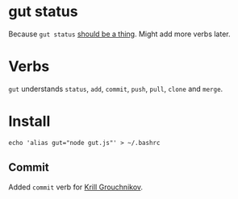 gut status
==========

Because `gut status` [should be a thing](https://twitter.com/cyclopslabs/status/387993993831022592). Might add more verbs later.

# Verbs
`gut` understands `status`, `add`, `commit`, `push`, `pull`, `clone` and `merge`.

# Install
`echo 'alias gut="node gut.js"' > ~/.bashrc`

## Commit
Added `commit` verb for [Krill Grouchnikov](https://plus.google.com/108761828584265913206/posts/S8NXUZXygs6).
